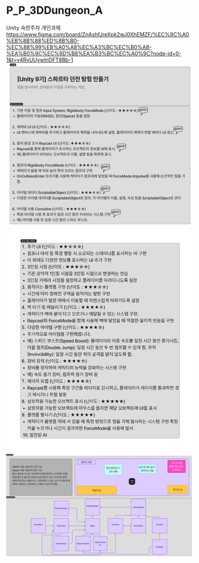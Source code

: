 # P_P_3DDungeon_A
Unity 숙련주차 개인과제
https://www.figma.com/board/ZnAshfJreXpk2wJ0XhEMZF/%EC%9C%A0%EB%8B%88%ED%8B%B0-%EC%88%99%EB%A0%A8%EC%A3%BC%EC%B0%A8-%EA%B0%9C%EC%9D%B8%EA%B3%BC%EC%A0%9C?node-id=0-1&t=v4RvUUywlnDFT8Bb-1
![필수기능 가이드](readme/1.png)
![도전기능 가이드](readme/2.png)
![와이어프레임,클래스다이어그램](readme/3.png)

